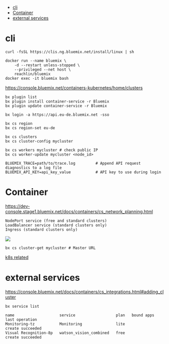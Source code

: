 
<!-- TOC -->

- [cli](#cli)
- [Container](#container)
- [external services](#external-services)

<!-- /TOC -->

# cli

    curl -fsSL https://clis.ng.bluemix.net/install/linux | sh

    docker run --name bluemix \
        -d --restart unless-stopped \
        --privileged --net host \
        reachlin/bluemix
    docker exec -it bluemix bash

https://console.bluemix.net/containers-kubernetes/home/clusters

    bx plugin list
    bx plugin install container-service -r Bluemix
    bx plugin update container-service -r Bluemix

    bx login -a https://api.eu-de.bluemix.net -sso

    bx cs region
    bx cs region-set eu-de

    bx cs clusters
    bx cs cluster-config mycluster

    bx cs workers mycluster # check public IP
    bx cs worker-update mycluster <node_id>

    BLUEMIX_TRACE=path/to/trace.log         # Append API request diagnostics to a log file
    BLUEMIX_API_KEY=api_key_value           # API key to use during login

# Container
https://dev-console.stage1.bluemix.net/docs/containers/cs_network_planning.html

    NodePort service (free and standard clusters)
    LoadBalancer service (standard clusters only)
    Ingress (standard clusters only)

![](https://dev-console.stage1.bluemix.net/docs/api/content/containers/images/networking.png?lang=en-US)

    bx cs cluster-get mycluster # Master URL

[k8s related](container/k8s.md)

# external services

https://console.bluemix.net/docs/containers/cs_integrations.html#adding_cluster

    bx service list

    name                    service                  plan   bound apps   last operation
    Monitoring-tz           Monitoring               lite                create succeeded
    Visual Recognition-8p   watson_vision_combined   free                create succeeded
